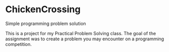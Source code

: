 # ChickenCrossing
Simple programming problem solution

This is a project for my Practical Problem Solving class. The goal of the assignment was to create a problem you may
encounter on a programming competition.
